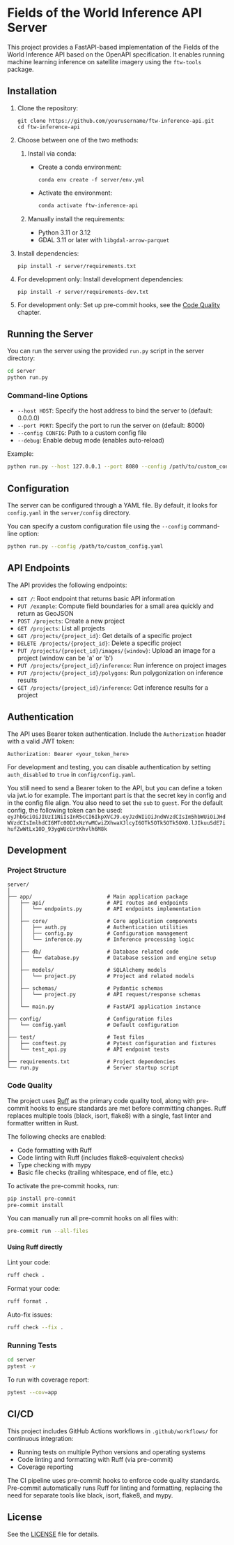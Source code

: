 # Fields of the World Inference API Server

This project provides a FastAPI-based implementation of the Fields of the World Inference API based on the OpenAPI specification. It enables running machine learning inference on satellite imagery using the `ftw-tools` package.

## Installation

1. Clone the repository:
   ```
   git clone https://github.com/yourusername/ftw-inference-api.git
   cd ftw-inference-api
   ```

2. Choose between one of the two methods:
   1. Install via conda:
      - Create a conda environment:
        ```
        conda env create -f server/env.yml
        ```
      - Activate the environment:
        ```bash
        conda activate ftw-inference-api
        ```

   2. Manually install the requirements:
      - Python 3.11 or 3.12
      - GDAL 3.11 or later with `libgdal-arrow-parquet`

1. Install dependencies:
   ```
   pip install -r server/requirements.txt
   ```

2. For development only: Install development dependencies:
   ```
   pip install -r server/requirements-dev.txt
   ```

3. For development only: Set up pre-commit hooks, see the [Code Quality](#code-quality) chapter.

## Running the Server

You can run the server using the provided `run.py` script in the server directory:

```bash
cd server
python run.py
```

### Command-line Options

- `--host HOST`: Specify the host address to bind the server to (default: 0.0.0.0)
- `--port PORT`: Specify the port to run the server on (default: 8000)
- `--config CONFIG`: Path to a custom config file
- `--debug`: Enable debug mode (enables auto-reload)

Example:

```bash
python run.py --host 127.0.0.1 --port 8080 --config /path/to/custom_config.yaml --debug
```

## Configuration

The server can be configured through a YAML file. By default, it looks for `config.yaml` in the `server/config` directory.

You can specify a custom configuration file using the `--config` command-line option:

```bash
python run.py --config /path/to/custom_config.yaml
```

## API Endpoints

The API provides the following endpoints:

- `GET /`: Root endpoint that returns basic API information
- `PUT /example`: Compute field boundaries for a small area quickly and return as GeoJSON
- `POST /projects`: Create a new project
- `GET /projects`: List all projects
- `GET /projects/{project_id}`: Get details of a specific project
- `DELETE /projects/{project_id}`: Delete a specific project
- `PUT /projects/{project_id}/images/{window}`: Upload an image for a project (window can be 'a' or 'b')
- `PUT /projects/{project_id}/inference`: Run inference on project images
- `PUT /projects/{project_id}/polygons`: Run polygonization on inference results
- `GET /projects/{project_id}/inference`: Get inference results for a project

## Authentication

The API uses Bearer token authentication. Include the `Authorization` header with a valid JWT token:

```http
Authorization: Bearer <your_token_here>
```

For development and testing, you can disable authentication by setting `auth_disabled` to `true` in `config/config.yaml`.

You still need to send a Bearer token to the API, but you can define a token via jwt.io for example.
The important part is that the secret key in config and in the config file align.
You also need to set the `sub` to `guest`.
For the default config, the following token can be used:
`eyJhbGciOiJIUzI1NiIsInR5cCI6IkpXVCJ9.eyJzdWIiOiJndWVzdCIsIm5hbWUiOiJHdWVzdCIsImlhdCI6MTc0ODIxNzYwMCwiZXhwaXJlcyI6OTk5OTk5OTk5OX0.lJIkuuSdE7ihufZwWtLx10D_93ygWUcUrtKhvlh6M8k`

## Development

### Project Structure

```
server/
│
├── app/                        # Main application package
│   ├── api/                    # API routes and endpoints
│   │   └── endpoints.py        # API endpoints implementation
│   │
│   ├── core/                   # Core application components
│   │   ├── auth.py             # Authentication utilities
│   │   ├── config.py           # Configuration management
│   │   └── inference.py        # Inference processing logic
│   │
│   ├── db/                     # Database related code
│   │   └── database.py         # Database session and engine setup
│   │
│   ├── models/                 # SQLAlchemy models
│   │   └── project.py          # Project and related models
│   │
│   ├── schemas/                # Pydantic schemas
│   │   └── project.py          # API request/response schemas
│   │
│   └── main.py                 # FastAPI application instance
│
├── config/                     # Configuration files
│   └── config.yaml             # Default configuration
│
├── test/                       # Test files
│   ├── conftest.py             # Pytest configuration and fixtures
│   └── test_api.py             # API endpoint tests
│
├── requirements.txt            # Project dependencies
└── run.py                      # Server startup script
```

### Code Quality

The project uses [Ruff](https://docs.astral.sh/ruff/) as the primary code quality tool, along with pre-commit hooks to ensure standards are met before committing changes. Ruff replaces multiple tools (black, isort, flake8) with a single, fast linter and formatter written in Rust.

The following checks are enabled:
- Code formatting with Ruff
- Code linting with Ruff (includes flake8-equivalent checks)
- Type checking with mypy
- Basic file checks (trailing whitespace, end of file, etc.)

To activate the pre-commit hooks, run:

```bash
pip install pre-commit
pre-commit install
```

You can manually run all pre-commit hooks on all files with:

```bash
pre-commit run --all-files
```

#### Using Ruff directly

Lint your code:
```bash
ruff check .
```

Format your code:
```bash
ruff format .
```

Auto-fix issues:
```bash
ruff check --fix .
```

### Running Tests

```bash
cd server
pytest -v
```

To run with coverage report:

```bash
pytest --cov=app
```

## CI/CD

This project includes GitHub Actions workflows in `.github/workflows/` for continuous integration:

- Running tests on multiple Python versions and operating systems
- Code linting and formatting with Ruff (via pre-commit)
- Coverage reporting

The CI pipeline uses pre-commit hooks to enforce code quality standards. Pre-commit automatically runs Ruff for linting and formatting, replacing the need for separate tools like black, isort, flake8, and mypy.

## License

See the [LICENSE](LICENSE) file for details.
